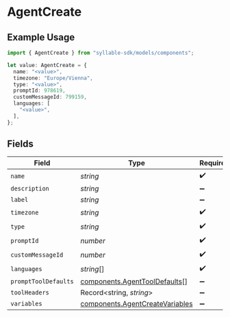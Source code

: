 # AgentCreate

## Example Usage

```typescript
import { AgentCreate } from "syllable-sdk/models/components";

let value: AgentCreate = {
  name: "<value>",
  timezone: "Europe/Vienna",
  type: "<value>",
  promptId: 978619,
  customMessageId: 799159,
  languages: [
    "<value>",
  ],
};
```

## Fields

| Field                                                                              | Type                                                                               | Required                                                                           | Description                                                                        |
| ---------------------------------------------------------------------------------- | ---------------------------------------------------------------------------------- | ---------------------------------------------------------------------------------- | ---------------------------------------------------------------------------------- |
| `name`                                                                             | *string*                                                                           | :heavy_check_mark:                                                                 | N/A                                                                                |
| `description`                                                                      | *string*                                                                           | :heavy_minus_sign:                                                                 | N/A                                                                                |
| `label`                                                                            | *string*                                                                           | :heavy_minus_sign:                                                                 | N/A                                                                                |
| `timezone`                                                                         | *string*                                                                           | :heavy_check_mark:                                                                 | N/A                                                                                |
| `type`                                                                             | *string*                                                                           | :heavy_check_mark:                                                                 | N/A                                                                                |
| `promptId`                                                                         | *number*                                                                           | :heavy_check_mark:                                                                 | N/A                                                                                |
| `customMessageId`                                                                  | *number*                                                                           | :heavy_check_mark:                                                                 | N/A                                                                                |
| `languages`                                                                        | *string*[]                                                                         | :heavy_check_mark:                                                                 | N/A                                                                                |
| `promptToolDefaults`                                                               | [components.AgentToolDefaults](../../models/components/agenttooldefaults.md)[]     | :heavy_minus_sign:                                                                 | N/A                                                                                |
| `toolHeaders`                                                                      | Record<string, *string*>                                                           | :heavy_minus_sign:                                                                 | N/A                                                                                |
| `variables`                                                                        | [components.AgentCreateVariables](../../models/components/agentcreatevariables.md) | :heavy_minus_sign:                                                                 | N/A                                                                                |